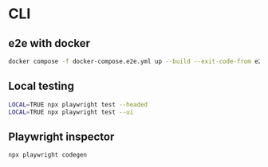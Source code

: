 # CLI

## e2e with docker

```bash
docker compose -f docker-compose.e2e.yml up --build --exit-code-from e2e
``` 

## Local testing

```bash
LOCAL=TRUE npx playwright test --headed
LOCAL=TRUE npx playwright test --ui
``` 

## Playwright inspector
```bash
npx playwright codegen
```